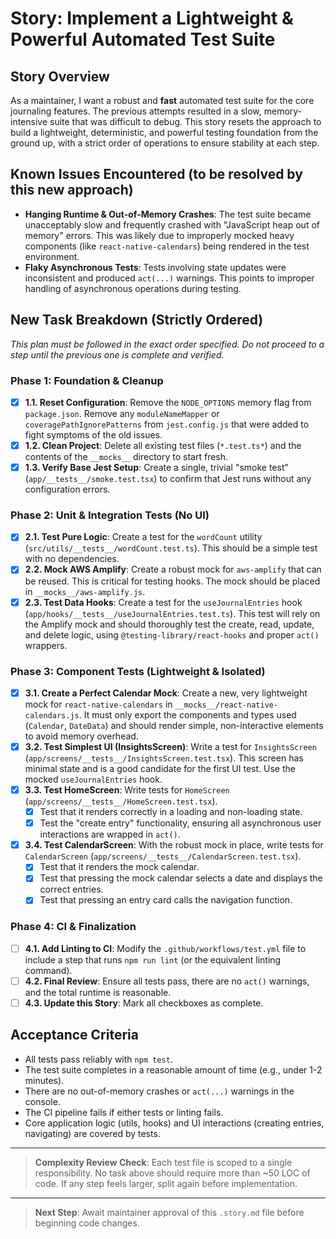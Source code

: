 # Story: Implement a Lightweight & Powerful Automated Test Suite

## Story Overview

As a maintainer, I want a robust and **fast** automated test suite for the core journaling features. The previous attempts resulted in a slow, memory-intensive suite that was difficult to debug. This story resets the approach to build a lightweight, deterministic, and powerful testing foundation from the ground up, with a strict order of operations to ensure stability at each step.

## Known Issues Encountered (to be resolved by this new approach)

- **Hanging Runtime & Out-of-Memory Crashes**: The test suite became unacceptably slow and frequently crashed with "JavaScript heap out of memory" errors. This was likely due to improperly mocked heavy components (like `react-native-calendars`) being rendered in the test environment.
- **Flaky Asynchronous Tests**: Tests involving state updates were inconsistent and produced `act(...)` warnings. This points to improper handling of asynchronous operations during testing.

## New Task Breakdown (Strictly Ordered)

*This plan must be followed in the exact order specified. Do not proceed to a step until the previous one is complete and verified.*

### Phase 1: Foundation & Cleanup

- [x] **1.1. Reset Configuration**: Remove the `NODE_OPTIONS` memory flag from `package.json`. Remove any `moduleNameMapper` or `coveragePathIgnorePatterns` from `jest.config.js` that were added to fight symptoms of the old issues.
- [x] **1.2. Clean Project**: Delete all existing test files (`*.test.ts*`) and the contents of the `__mocks__` directory to start fresh.
- [x] **1.3. Verify Base Jest Setup**: Create a single, trivial "smoke test" (`app/__tests__/smoke.test.tsx`) to confirm that Jest runs without any configuration errors.

### Phase 2: Unit & Integration Tests (No UI)

- [x] **2.1. Test Pure Logic**: Create a test for the `wordCount` utility (`src/utils/__tests__/wordCount.test.ts`). This should be a simple test with no dependencies.
- [x] **2.2. Mock AWS Amplify**: Create a robust mock for `aws-amplify` that can be reused. This is critical for testing hooks. The mock should be placed in `__mocks__/aws-amplify.js`.
- [x] **2.3. Test Data Hooks**: Create a test for the `useJournalEntries` hook (`app/hooks/__tests__/useJournalEntries.test.ts`). This test will rely on the Amplify mock and should thoroughly test the create, read, update, and delete logic, using `@testing-library/react-hooks` and proper `act()` wrappers.

### Phase 3: Component Tests (Lightweight & Isolated)

- [x] **3.1. Create a Perfect Calendar Mock**: Create a new, very lightweight mock for `react-native-calendars` in `__mocks__/react-native-calendars.js`. It must only export the components and types used (`Calendar`, `DateData`) and should render simple, non-interactive elements to avoid memory overhead.
- [x] **3.2. Test Simplest UI (InsightsScreen)**: Write a test for `InsightsScreen` (`app/screens/__tests__/InsightsScreen.test.tsx`). This screen has minimal state and is a good candidate for the first UI test. Use the mocked `useJournalEntries` hook.
- [x] **3.3. Test HomeScreen**: Write tests for `HomeScreen` (`app/screens/__tests__/HomeScreen.test.tsx`).
    - [x] Test that it renders correctly in a loading and non-loading state.
    - [x] Test the "create entry" functionality, ensuring all asynchronous user interactions are wrapped in `act()`.
- [x] **3.4. Test CalendarScreen**: With the robust mock in place, write tests for `CalendarScreen` (`app/screens/__tests__/CalendarScreen.test.tsx`).
    - [x] Test that it renders the mock calendar.
    - [x] Test that pressing the mock calendar selects a date and displays the correct entries.
    - [x] Test that pressing an entry card calls the navigation function.

### Phase 4: CI & Finalization

- [ ] **4.1. Add Linting to CI**: Modify the `.github/workflows/test.yml` file to include a step that runs `npm run lint` (or the equivalent linting command).
- [ ] **4.2. Final Review**: Ensure all tests pass, there are no `act()` warnings, and the total runtime is reasonable.
- [ ] **4.3. Update this Story**: Mark all checkboxes as complete.

## Acceptance Criteria

- All tests pass reliably with `npm test`.
- The test suite completes in a reasonable amount of time (e.g., under 1-2 minutes).
- There are no out-of-memory crashes or `act(...)` warnings in the console.
- The CI pipeline fails if either tests or linting fails.
- Core application logic (utils, hooks) and UI interactions (creating entries, navigating) are covered by tests.

---

> **Complexity Review Check**: Each test file is scoped to a single responsibility. No task above should require more than ~50 LOC of code. If any step feels larger, split again before implementation.

---

> **Next Step**: Await maintainer approval of this `.story.md` file before beginning code changes. 